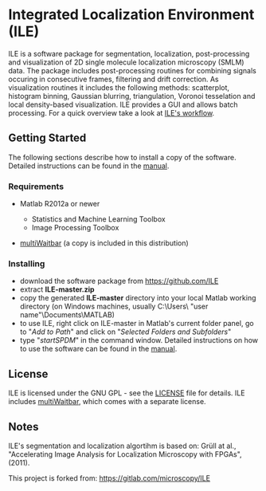 # Integrated Localization Environment (ILE)

ILE is a software package for segmentation, localization, post-processing and visualization of 2D single molecule localization microscopy (SMLM) data. The package includes post-processing routines for combining signals occuring in consecutive frames, filtering and drift correction. As visualization routines it includes the following methods: scatterplot, histogram binning, Gaussian blurring, triangulation, Voronoi tesselation and local density-based visualization. ILE provides a GUI and allows batch processing. For a quick overview take a look at [ILE's workflow](help/ILE_workflow.png).

## Getting Started

The following sections describe how to install a copy of the software. Detailed instructions can be found in the [manual](help/instructions.pdf).

### Requirements

* Matlab R2012a or newer
	* Statistics and Machine Learning Toolbox 
	* Image Processing Toolbox

* [multiWaitbar](https://de.mathworks.com/matlabcentral/fileexchange/26589-multiwaitbar-label-varargin) (a copy is included in this distribution)

### Installing

* download the software package from https://github.com/ILE
* extract **ILE-master.zip**
* copy the generated **ILE-master** directory into your local Matlab working directory (on Windows machines, usually C:\Users\ "user name"\Documents\MATLAB)
* to use ILE, right click on ILE-master in Matlab's current folder panel, go to "*Add to Path*" and click on "*Selected Folders and Subfolders*"
* type "*startSPDM*" in the command window. Detailed instructions on how to use the software can be found in the [manual](help/instructions.pdf).

## License

ILE is licensed under the GNU GPL - see the [LICENSE](LICENSE) file for details. ILE includes [multiWaitbar](https://de.mathworks.com/matlabcentral/fileexchange/26589-multiwaitbar-label-varargin), which comes with a separate license.

## Notes

ILE's segmentation and localization algortihm is based on: Grüll at al., "Accelerating Image Analysis for Localization Microscopy with FPGAs", (2011).

This project is forked from: https://gitlab.com/microscopy/ILE
